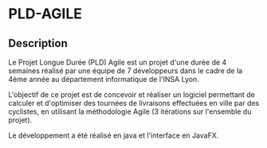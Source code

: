 # PLD-AGILE

## Description

Le Projet Longue Durée (PLD) Agile est un projet d'une durée de 4 semaines réalisé par une équipe de 7 développeurs dans le cadre de la 4ème année au département informatique de l'INSA Lyon.

L'objectif de ce projet est de concevoir et réaliser un logiciel permettant de calculer et d'optimiser des tournées de livraisons effectuées en ville par des cyclistes, en utilisant la méthodologie Agile (3 itérations sur l'ensemble du projet).

Le développement a été réalisé en java et l'interface en JavaFX.
